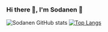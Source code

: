 ### Hi there 👋, I'm Sodanen 👋


![Sodanen GitHub stats](https://github-readme-stats.vercel.app/api?username=VRSoda&theme=dark&show_icons=true)
[![Top Langs](https://github-readme-stats.vercel.app/api/top-langs/?username=VRSoda&layout=compact)](https://github.com/anuraghazra/github-readme-stats)
